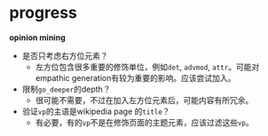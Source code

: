 # progress

**opinion mining**

- 是否只考虑右方位元素？
  - 左方位包含很多重要的修饰单位，例如`det`, `advmod`, `attr`。可能对empathic generation有较为重要的影响。应该尝试加入。
- 限制`go_deeper`的depth？
  - 很可能不需要，不过在加入左方位元素后，可能内容有所冗余。
- 验证`vp`的主语是wikipedia page 的`title`？
  - 有必要，有的`vp`不是在修饰页面的主题元素，应该过滤这些`vp`。